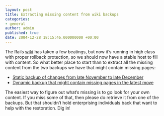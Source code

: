 ```yaml
---
layout: post
title: Extracting missing content from wiki backups
categories:
- general
author: admin
published: true
date: 2004-12-28 18:15:46.000000000 +00:00
---
```

<p>The Rails <a href="http://wiki.rubyonrails.com/rails/HomePage">wiki</a> has taken a few beatings, but now it&#8217;s running in high class with proper rollback protection, so we should now have a stable host to fill with content. So what better place to start than to extract all the missing content from the two backups we have that might contain missing pages:</p>
<ul>
	<li><a href="http://www.37signals.com/rails/wiki/HomePage.html">Static backup of changes from late November to late December</a></li>
	<li><a href="http://lists.rubyonrails.org:2750/rails/show/HomePage">Dynamic backup that might contain missing pages in the latest move</a></li>
</ul>
<p>The easiest way to figure out what&#8217;s missing is to go look for your own content. If you miss some of that, then please do retrieve it from one of the backups. But that shouldn&#8217;t hold enterprising individuals back that want to help with the restoration. Dig in!</p>